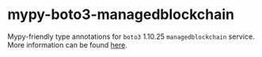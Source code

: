 # mypy-boto3-managedblockchain

Mypy-friendly type annotations for `boto3` 1.10.25 `managedblockchain` service.
More information can be found [here](https://github.com/vemel/mypy_boto3).
